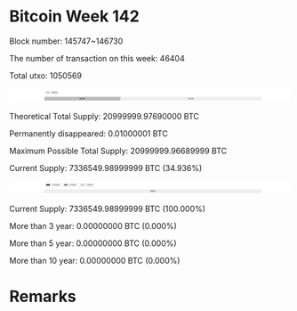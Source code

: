 # Bitcoin Week 142

Block number: 145747~146730

The number of transaction on this week: 46404

Total utxo: 1050569

![](../images/mined_week142.png)

Theoretical Total Supply: 20999999.97690000 BTC

Permanently disappeared: 0.01000001 BTC

Maximum Possible Total Supply: 20999999.96689999 BTC

Current Supply: 7336549.98999999 BTC (34.936%)

![](../images/year_week142.png)


Current Supply: 7336549.98999999 BTC (100.000%)

More than 3 year: 0.00000000 BTC (0.000%)

More than 5 year: 0.00000000 BTC (0.000%)

More than 10 year: 0.00000000 BTC (0.000%)

# Remarks

